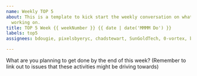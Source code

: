 ```yaml
---
name: Weekly TOP 5
about: This is a template to kick start the weekly conversation on what the insights project is
  working on.
title: TOP 5 Week {{ weekNumber }} {{ date | date('MMMM Do') }}
labels: top5
assignees: bdougie, pixelsbyeryc, chadstewart, SunGoldTech, 0-vortex, brandonroberts

---
```


What are you planning to get done by the end of this week? (Remember to link out to issues that these activities might be driving towards)
